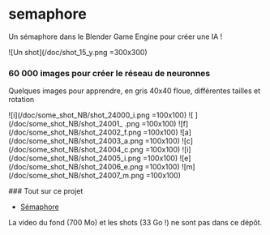# semaphore

Un sémaphore dans le Blender Game Engine pour créer une IA !

![Un shot](/doc/shot_15_y.png =300x300)

### 60 000 images pour créer le réseau de neuronnes

Quelques images pour apprendre, en gris 40x40 floue, différentes tailles et rotation

![i](/doc/some_shot_NB/shot_24000_i.png =100x100)
![ ](/doc/some_shot_NB/shot_24001_ .png =100x100)
![f](/doc/some_shot_NB/shot_24002_f.png =100x100)
![a](/doc/some_shot_NB/shot_24003_a.png =100x100)
![c](/doc/some_shot_NB/shot_24004_c.png =100x100)
![i](/doc/some_shot_NB/shot_24005_i.png =100x100)
![e](/doc/some_shot_NB/shot_24006_e.png =100x100)
![m](/doc/some_shot_NB/shot_24007_m.png =100x100)


### Tout sur ce projet
* [Sémaphore](https://ressources.labomedia.org/jeu_du_semaphore_dans_le_blender_game_engine)

La video du fond (700 Mo) et les shots (33 Go !) ne sont pas dans ce dépôt.
